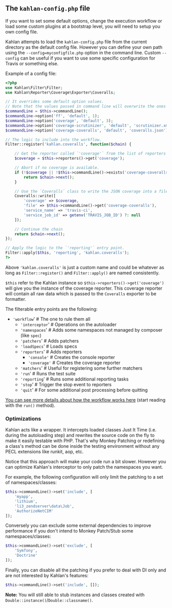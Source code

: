 ## The `kahlan-config.php` file

If you want to set some default options, change the execution workflow or load some custom plugins at a bootstrap level, you will need to setup you own config file.

Kahlan attempts to load the `kahlan-config.php` file from the current directory as the default config file. However you can define your own path using the `--config=myconfigfile.php` option in the command line. Custom `--config` can be useful if you want to use some specific configuration for Travis or something else.

Example of a config file:

```php
<?php
use Kahlan\Filter\Filter;
use Kahlan\Reporter\Coverage\Exporter\Coveralls;

// It overrides some default option values.
// Note that the values passed in command line will overwrite the ones below.
$commandLine = $this->commandLine();
$commandLine->option('ff', 'default', 1);
$commandLine->option('coverage', 'default', 3);
$commandLine->option('coverage-scrutinizer', 'default', 'scrutinizer.xml');
$commandLine->option('coverage-coveralls', 'default', 'coveralls.json');

// The logic to include into the workflow.
Filter::register('kahlan.coveralls', function($chain) {

    // Get the reporter called `'coverage'` from the list of reporters
    $coverage = $this->reporters()->get('coverage');

    // Abort if no coverage is available.
    if (!$coverage || !$this->commandLine()->exists('coverage-coveralls')) {
        return $chain->next();
    }

    // Use the `Coveralls` class to write the JSON coverage into a file
    Coveralls::write([
        'coverage' => $coverage,
        'file' => $this->commandLine()->get('coverage-coveralls'),
        'service_name' => 'travis-ci',
        'service_job_id' => getenv('TRAVIS_JOB_ID') ?: null
    ]);

    // Continue the chain
    return $chain->next();
});

// Apply the logic to the `'reporting'` entry point.
Filter::apply($this, 'reporting', 'kahlan.coveralls');
?>
```

Above `'kahlan.coveralls'` is just a custom name and could be whatever as long as `Filter::register()` and `Filter::apply()` are named consistently.

`$this` refer to the Kahlan instance so `$this->reporters()->get('coverage')` will give you the instance of the coverage reporter. This coverage reporter will contain all raw data which is passed to the `Coveralls` exporter to be formatter.

The filterable entry points are the following:

* `'workflow`'           # The one to rule them all
  * `'interceptor`'      # Operations on the autoloader
  * `'namespaces`'       # Adds some namespaces not managed by composer (like `spec`)
  * `'patchers`'         # Adds patchers
  * `'loadSpecs`'        # Loads specs
  * `'reporters`'        # Adds reporters
    * `'console'`        # Creates the console reporter
    * `'coverage'`       # Creates the coverage reporter
  * `'matchers`'         # Useful for registering some further matchers
  * `'run`'              # Runs the test suite
  * `'reporting`'        # Runs some additional reporting tasks
  * `'stop`'             # Trigger the stop event to reporters
  * `'quit`'             # For some additional post processing before quitting


[You can see more details about how the workflow works here](https://github.com/kahlan/kahlan/blob/master/src/Cli/Kahlan.php) (start reading with the `run()` method).

### Optimizations

Kahlan acts like a wrapper. It intercepts loaded classes Just It Time (i.e. during the autoloading step) and rewrites the source code on the fly to make it easily testable with PHP. That's why Monkey Patching or redefining a class's method can be done inside the testing environment without any PECL extensions like runkit, aop, etc.

Notice that this approach will make your code run a bit slower. However you can optimize Kahlan's interceptor to only patch the namespaces you want.

For example, the following configuration will only limit the patching to a set of namespaces/classes:

```php
$this->commandLine()->set('include', [
    'myapp',
    'lithium',
    'li3_zendserver\data\Job',
    'AuthorizeNetCIM'
]);
```

Conversely you can exclude some external dependencies to improve performance if you don't intend to Monkey Patch/Stub some namespaces/classes:

```php
$this->commandLine()->set('exclude', [
    'Symfony',
    'Doctrine'
]);
```

Finally, you can disable all the patching if you prefer to deal with DI only and are not interested by Kahlan's features:

```php
$this->commandLine()->set('include', []);
```
**Note:** You will still able to stub instances and classes created with `Double::instance()`/`Double::classname()`.
